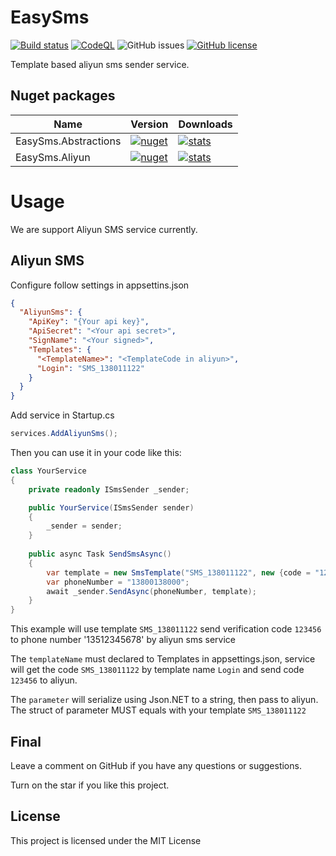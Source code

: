 ﻿# EasySms
[![Build status](https://ci.appveyor.com/api/projects/status/qsc7d2uwxopdx2d8?svg=true)](https://ci.appveyor.com/project/nepton/securitypassword)
[![CodeQL](https://github.com/nepton/EasySms/actions/workflows/codeql.yml/badge.svg)](https://github.com/nepton/EasySms/actions/workflows/codeql.yml)
![GitHub issues](https://img.shields.io/github/issues/nepton/EasySms.svg)
[![GitHub license](https://img.shields.io/badge/license-MIT-blue.svg)](https://github.com/nepton/EasySms/blob/master/LICENSE)

Template based aliyun sms sender service.

## Nuget packages

| Name                 | Version                                                                                                                   | Downloads                                                                                                                  |
|----------------------|---------------------------------------------------------------------------------------------------------------------------|----------------------------------------------------------------------------------------------------------------------------|
| EasySms.Abstractions | [![nuget](https://img.shields.io/nuget/v/EasySms.Abstractions.svg)](https://www.nuget.org/packages/EasySms.Abstractions/) | [![stats](https://img.shields.io/nuget/dt/EasySms.Abstractions.svg)](https://www.nuget.org/packages/EasySms.Abstractions/) |
| EasySms.Aliyun       | [![nuget](https://img.shields.io/nuget/v/EasySms.Aliyun.svg)](https://www.nuget.org/packages/EasySms.Aliyun/)             | [![stats](https://img.shields.io/nuget/dt/EasySms.Aliyun.svg)](https://www.nuget.org/packages/EasySms.Aliyun/)             |

# Usage
We are support Aliyun SMS service currently.

## Aliyun SMS

Configure follow settings in appsettins.json
```json
{
  "AliyunSms": {
    "ApiKey": "{Your api key}",
    "ApiSecret": "<Your api secret>",
    "SignName": "<Your signed>",
    "Templates": {
      "<TemplateName>": "<TemplateCode in aliyun>",
      "Login": "SMS_138011122"
    }
  }
}
```

Add service in Startup.cs
```csharp
services.AddAliyunSms();
```

Then you can use it in your code like this:
```csharp
class YourService
{
    private readonly ISmsSender _sender;

    public YourService(ISmsSender sender)
    {
        _sender = sender;
    }
    
    public async Task SendSmsAsync()
    {
        var template = new SmsTemplate("SMS_138011122", new {code = "123456"});
        var phoneNumber = "13800138000";
        await _sender.SendAsync(phoneNumber, template);
    }
}
```

This example will use template `SMS_138011122` send verification code `123456` to
phone number '13512345678' by aliyun sms service

The `templateName` must declared to Templates in appsettings.json,
service will get the code `SMS_138011122` by template name `Login` and send
code `123456` to aliyun.

The `parameter` will serialize using Json.NET to a string,
then pass to aliyun. The struct of parameter MUST equals with your template `SMS_138011122`

## Final
Leave a comment on GitHub if you have any questions or suggestions.

Turn on the star if you like this project.

## License
This project is licensed under the MIT License
